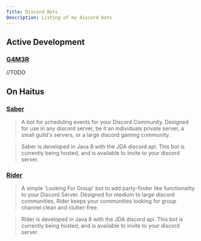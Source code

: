 ```yaml
---
Title: Discord Bots
Description: Listing of my discord bots
---
```


## Active Development

### [G4M3R](https://github.com/pedall/G4M3R)

//TODO

## On Haitus

### [Saber](http://nmathe.ws/bots/saber "Saber bot") 

> A bot for scheduling events for your Discord Community. Designed for use in any discord server, be it an individuals private server, a small guild's servers, or a large discord gaming community.

> Saber is developed in Java 8 with the JDA discord api. This bot is currently being hosted, and is available to invite to your discord server. 

### [Rider](http://nmathe.ws/bots/rider "Rider bot") 

> A simple 'Looking For Group' bot to add party-finder like functionality to your Discord Server. Designed for medium to large discord communities, Rider keeps your communities looking for group channel clean and clutter-free.

> Rider is developed in Java 8 with the JDA discord api. This bot is currently being hosted, and is available to invite to your discord server.

